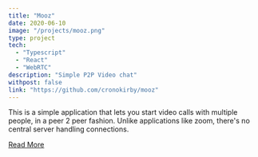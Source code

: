 ```yaml
---
title: "Mooz"
date: 2020-06-10
image: "/projects/mooz.png"
type: project
tech:
  - "Typescript"
  - "React"
  - "WebRTC"
description: "Simple P2P Video chat"
withpost: false
link: "https://github.com/cronokirby/mooz"
---
```


This is a simple application that lets you start video calls with multiple
people, in a peer 2 peer fashion. Unlike applications like zoom, there's
no central server handling connections.

[Read More](/posts/simple-webrtc-video-chat)
